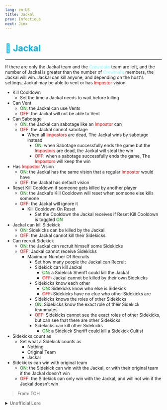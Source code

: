 ```yaml
---
lang: en-US
title: Jackal
prev: Infectious
next: Jinx
---
```


# <font color="#00b4eb">🐺 <b>Jackal</b></font> <Badge text="Killing" type="tip" vertical="middle"/>
---

If there are only the Jackal team and the <font color=#8cffff>Crewmate</font> team are left, and the number of Jackal is greater than the number of <font color=#8cffff>Crewmate</font> members, the Jackal will win. Jackal can kill anyone, and depending on the host's settings, Jackal may be able to vent or has <font color=red>Impostor</font> vision.
* Kill Cooldown
  * Set the time a Jackal needs to wait before killing
* Can Vent
  * <font color=green>ON</font>: the Jackal can use Vents
  * <font color=red>OFF</font>: the Jackal will not be able to Vent
* Can Sabotage
  * <font color=green>ON</font>: the Jackal can sabotage like an <font color=red>Impostor</font> can
  * <font color=red>OFF</font>: the Jackal cannot sabotage
    * When all <font color=red>Impostors</font> are dead, The Jackal wins by sabotage instead
      * <font color=green>ON</font>: when Sabotage successfully ends the game but the <font color=red>Impostors</font> are dead, the Jackal will steal the win
      * <font color=red>OFF</font>: when a sabotage successfully ends the game, The <font color=red>Impostors</font> will keep the win
* Has <font color=red>Impostor</font> Vision
  * <font color=green>ON</font>: the Jackal has the same vision that a regular <font color=red>Impostor</font> would have
  * <font color=red>OFF</font>: the Jackal has default vision
* Reset Kill Cooldown if someone gets killed by another player
  * <font color=green>ON</font>: the Jackal’s Kill Cooldown will reset when someone else kills someone
  * <font color=red>OFF</font>: the Jackal will ignore it
    * Kill Cooldown On Reset
      * Set the Cooldown the Jackal receives if Reset Kill Cooldown is toggled <font color=green>ON</font>
* Jackal can kill Sidekick
  * <font color=green>ON</font>: Sidekicks can be killed by the Jackal
  * <font color=red>OFF</font>: the Jackal cannot kill their Sidekicks
* Can recruit Sidekick
  * <font color=green>ON</font>: the Jackal can recruit himself some Sidekicks
  * <font color=red>OFF</font>: Jackal cannot receive Sidekicks
    * Maximum Number Of Recruits
      * Set how many people the Jackal can Recruit
      * Sidekick can kill Jackal
        * <font color=green>ON</font>: a Sidekick Sheriff could kill the Jackal
        * <font color=red>OFF</font>: Jackal cannot be killed by their own Sidekicks
      * Sidekicks know each other
        * <font color=green>ON</font>: Sidekicks know who else is Sidekick
        * <font color=red>OFF</font>: Sidekicks have no clue who other Sidekicks are
      * Sidekicks knows the roles of other Sidekicks
      * <font color=green>ON</font>: Sidekicks know the exact role of their Sidekick teammates
      * <font color=red>OFF</font>: Sidekicks cannot see the exact roles of other Sidekicks, but can see that there are other Sidekicks
      * Sidekicks can kill other Sidekicks
        * <font color=green>ON</font>: a Sidekick Sheriff could kill a Sidekick Cultist
* Sidekicks count as
  * Set what a Sidekick counts as
    * Nothing
    * Original Team
    * Jackal
* Sidekicks can win with original team
  * <font color=green>ON</font>: the Sidekick can win with the Jackal, or with their original team if the Jackal doesn’t win
  * <font color=red>OFF</font>: the Sidekick can only win with the Jackal, and will not win if the Jackal doesn’t win

> From: TOH

<details>
<summary><b><font color=gray>Unofficial Lore</font></b></summary>

Placeholder: This role is a ROLE OH EM GOSH
> Submitted by: Member
</details>